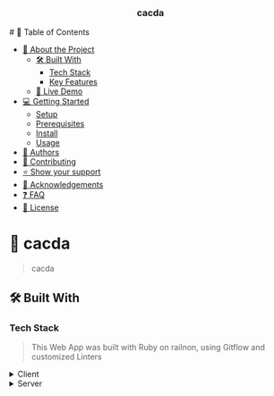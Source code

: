 <a name='readme-top'></a>

<div align='center'>
  <br/>
  <h3><b>cacda</b></h3>
</div>
# 📗 Table of Contents

- [📖 About the Project](#about-project)
  - [🛠 Built With](#built-with)
    - [Tech Stack](#tech-stack)
    - [Key Features](#key-features)
  - [🚀 Live Demo](#live-demo)
- [💻 Getting Started](#getting-started)
  - [Setup](#setup)
  - [Prerequisites](#prerequisites)
  - [Install](#install)
  - [Usage](#usage)
- [👥 Authors](#authors)
- [🤝 Contributing](#contributing)
- [⭐️ Show your support](#support)
- [🙏 Acknowledgements](#acknowledgements)
- [❓ FAQ](#faq)
- [📝 License](#license)

# 📖 cacda <a name="about-project"></a>
> cacda
## 🛠 Built With <a name="built-with"></a>

### Tech Stack <a name="tech-stack"></a>

> This Web App was built with Ruby on railnon, using Gitflow and customized Linters
<details>
  <summary>Client</summary>
  <ul>
    <li><a href='https://www.ruby-lang.org/en/'>Ruby</a></li>
  </ul>
</details>
<details>
  <summary>Server</summary>
  <ul>
    <li><a href='https://rubyonrails.org/'>Rails</a></li>
  </ul>
</details>
